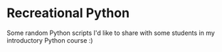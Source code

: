 # Recreational Python
Some random Python scripts I'd like to share with some students in my introductory Python course :)
